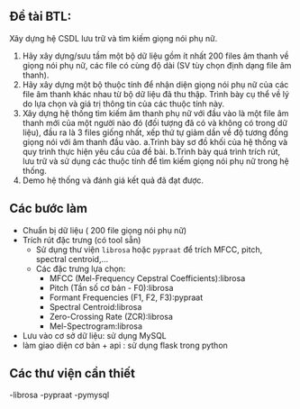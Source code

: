 ## **Đề tài BTL:**

Xây dựng hệ CSDL lưu trữ và tìm kiếm giọng nói phụ nữ.
1. Hãy xây dựng/sưu tầm một bộ dữ liệu gồm ít nhất 200 files âm thanh về giọng nói phụ nữ, các file có cùng độ dài (SV tùy chọn định dạng file âm thanh).
2. Hãy xây dựng một bộ thuộc tính để nhận diện giọng nói phụ nữ của các file âm thanh khác nhau từ bộ dữ liệu đã thu thập. Trình bày cụ thể về lý do lựa chọn và giá trị thông tin của các thuộc tính này.
3. Xây dựng hệ thống tìm kiếm âm thanh phụ nữ với đầu vào là một file âm thanh mới của một người nào đó (đối tượng đã có và không có trong dữ liệu), đầu ra là 3 files giống nhất, xếp thứ tự giảm dần về độ tương đồng giọng nói với âm thanh đầu vào.
        a.Trình bày sơ đồ khối của hệ thống và quy trình thực hiện yêu cầu của đề bài.
        b.Trình bày quá trình trích rút, lưu trữ và sử dụng các thuộc tính để tìm kiếm giọng nói phụ nữ trong hệ thống.
4. Demo hệ thống và đánh giá kết quả đã đạt được.

## **Các bước làm**

- Chuẩn bị dữ liệu ( 200 file giọng nói phụ nữ)
- Trích rút đặc trưng (có tool sẵn)
    - Sử dụng thư viện `librosa` hoặc `pypraat` để trích MFCC, pitch, spectral centroid,...
    - Các đặc trưng lựa chọn:
        - MFCC (Mel-Frequency Cepstral Coefficients):librosa
        - Pitch (Tần số cơ bản - F0):librosa
        - Formant Frequencies (F1, F2, F3):pypraat
        - Spectral Centroid:librosa
        - Zero-Crossing Rate (ZCR):librosa
        - Mel-Spectrogram:librosa
- Lưu vào cơ sở dữ liệu: sử dụng MySQL
- làm giao diện cơ bản + api : sử dụng flask trong python

## **Các thư viện cần thiết**
-librosa
-pypraat
-pymysql